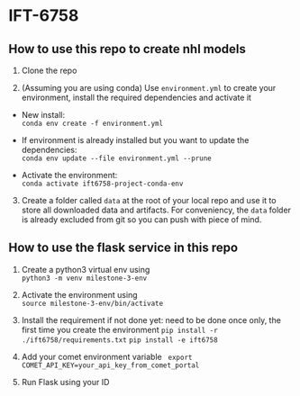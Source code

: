 # IFT-6758

## How to use this repo to create nhl models
1. Clone the repo

2. (Assuming you are using conda) Use `environment.yml` to create your environment, install the required dependencies and activate it
  - New install: <br />
`conda env create -f environment.yml`

  - If environment is already installed but you want to update the dependencies: <br />
`conda env update --file environment.yml --prune`

  - Activate the environment: <br />
`conda activate ift6758-project-conda-env`

3. Create a folder called `data` at the root of your local repo and use it to store all downloaded data and artifacts.
For conveniency, the `data` folder is already excluded from git so you can push with piece of mind.

## How to use the flask service in this repo
1. Create a python3 virtual env using <br />
`python3 -m venv milestone-3-env`

2. Activate the environment using <br />
`source milestone-3-env/bin/activate`

3. Install the requirement if not done yet: need to be done once only, the first time you create the environment
`pip install -r ./ift6758/requirements.txt`
`pip install -e ift6758`

4. Add your comet environment variable
` export COMET_API_KEY=your_api_key_from_comet_portal`

4. Run Flask using your ID
